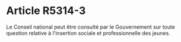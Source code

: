 # Article R5314-3

Le Conseil national peut être consulté par le Gouvernement sur toute question relative à l'insertion sociale et professionnelle des jeunes.